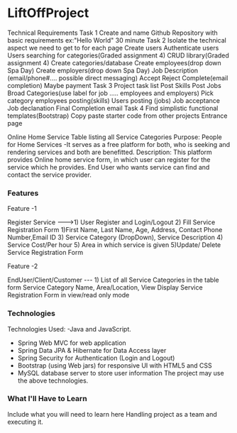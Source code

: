 # LiftOffProject
Technical Requirements
Task 1
Create and name Github Repository with basic requirements
ex:"Hello World"
30 minute
Task 2
Isolate the technical aspect we need to get to for each page
Create users
Authenticate users
Users searching for categories(Graded assignment 4)
CRUD library(Graded assignment 4)
Create categories/database
Create employees(drop down Spa Day)
Create employers(drop down Spa Day)
Job Description (email/phone#.... possible direct messaging)
Accept
Reject
Complete(email completion)
Maybe payment
Task 3
Project task list
Post Skills
Post Jobs
Broad Categories(use label for job ..... employees and employers)
Pick category
employees posting(skills)
Users posting (jobs)
Job acceptance
Job declanation
Final Completion email
Task 4
Find simplistic functional templates(Bootstrap)
Copy paste starter code from other projects
Entrance page

Online Home Service
Table listing all Service Categories
Purpose: People for Home Services -It serves as a free platform for both, who is seeking and rendering services and both are benefitted.
Description:
This platform provides Online home service form, in which
user can register for the service which he provides.
End User who wants service can find and contact the service provider.

### Features
Feature -1

Register Service  --->1) User Register and Login/Logout
2) Fill Service Registration Form
1)First Name, Last Name, Age, Address, Contact Phone Number,Email ID
3) Service Category (DropDown), Service Description
4) Service Cost/Per hour
5) Area in which service is given
5)Update/ Delete Service Registration Form

Feature -2

EndUser/Client/Customer --- 1) List of all Service Categories in the table form
Service Category Name, Area/Location, View
Display Service Registration Form in view/read only mode




### Technologies
Technologies Used:
-Java and JavaScript.
- Spring Web MVC for web application
- Spring Data JPA & Hibernate for Data Access layer
- Spring Security for Authentication (Login and Logout)
- Bootstrap (using Web jars) for responsive UI with HTML5 and CSS
- MySQL database server to store user information
  The project may use the above technologies.

### What I'll Have to Learn
Include what you will need to learn here
     Handling project as a team and executing it.




